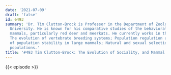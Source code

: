 ```yaml
---
date: '2021-07-09'
draft: 'false'
id: e493
summary: 'Dr. Tim Clutton-Brock is Professor in the Department of Zoology at Cambridge
  University. He is known for his comparative studies of the behavioral ecology of
  mammals, particularly red deer and meerkats. He currently works in three main areas:
  The evolution of vertebrate breeding systems; Population regulation and the control
  of population stability in large mammals; Natural and sexual selection in natural
  populations.'
title: '#493 Tim Clutton-Brock: The Evolution of Sociality, and Mammal Societies'
---
```

{{< episode >}}
